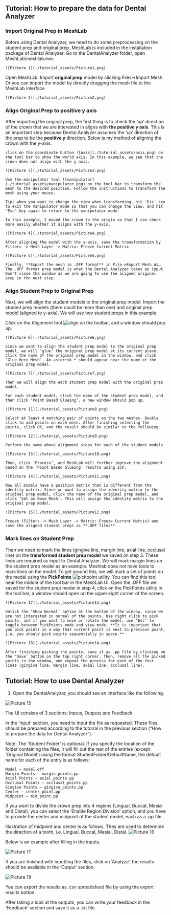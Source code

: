 ## Tutorial: How to prepare the data for Dental Analyzer

### Import Original Prep in MeshLab
Before using Dental Analyzer, we need to do some preprocessing on the student prep and original prep. MeshLab is included in the installation package of Dental Analyzer. Go to the DentalAnalyzer folder, open MeshLab\meshlab.exe.

    ![Picture 1](./tutorial_assets/Picture1.png)

   Open MeshLab. Import **original prep** model by clicking Files->Import Mesh. Or you can import the model by directly dragging the mesh file to the MeshLab interface

    ![Picture 2](./tutorial_assets/Picture2.png)

### Align Original Prep to positive y axis
After importing the original prep, the first thing is to check the ‘up’ direction of the crown that we are interested in aligns with **the positive y axis**. This is an important step because Dental Analyzer assumes the ‘up’ direction of the prep to be the **positive y** direction. Below is my method of aligning the crown with the y-axis.
   
    click on the coordinate button ![Axis](./tutorial_assets/axis.png) on the tool bar to show the world axis. In this example, we see that the crown does not align with the y axis.

    ![Picture 3](./tutorial_assets/Picture3.png)

    Use the manipulator tool ![manipulator](./tutorial_assets/manipulator.png) on the tool bar to transform the mesh to the desired position. Follow the instructions to transform the mesh using your mouse.

    Tip: when you want to change the view when transforming, hit 'Esc' key to exit the manipulator mode so that you can change the view, and hit 'Esc' key again to return to the manipulator mode.

    In this example, I moved the crown to the origin so that I can check more easily whether it aligns with the y-axis.

    ![Picture 4](./tutorial_assets/Picture4.png)

    After aligning the model with the y-axis, save the transformation by Filters -> Mesh Layer -> Matrix: Freeze Current Matrix
    
    ![Picture 5](./tutorial_assets/Picture5.png)
    
    Finally, **Export the mesh in .OFF format** in File->Export Mesh As… The .OFF format prep model is what the Dental Analyzer takes as input. Don't close the window as we are going to use the aligned original prep in the next step.
### Align Student Prep to Original Prep
Next, we will align the student models to the original prep model. Import the student prep models (there could be more than one) and original prep model (aligned to y-axis). We will use two student preps in this example.
   
   Click on the Alignment tool ![align](./tutorial_assets/alignment.png) on the toolbar, and a window should pop up.

    ![Picture 6](./tutorial_assets/Picture6.png)

    Since we want to align the student prep model to the original prep model, we will ‘glue’ the original prep model at its current place. Click the name of the original prep model in the window, and click ‘Glue Here Mesh’. An asterisk * should appear near the name of the original prep model.

    ![Picture 7](./tutorial_assets/Picture7.png)

    Then we will align the each student prep model with the original prep model. 
    
    For each student model, click the name of the student prep model, and then click ‘Point Based Glueing’, a new window should pop up.

    ![Picture 11](./tutorial_assets/Picture8.png)
    
    Select at least 4 matching pair of points on the two meshes. Double click to add points on each mesh. After finishing selecting the points, click OK, and the result should be similar to the following.

    ![Picture 12](./tutorial_assets/Picture9.png)

    Perform the same above alignment steps for each of the student models.

    ![Picture 13](./tutorial_assets/Picture10.png)

    Then, click ‘Process’, and MeshLab will further improve the alignment based on the ‘Point Based Glueing’ results using ICP. 

    ![Picture 14](./tutorial_assets/Picture11.png)

    Now all models have a position matrix that is different from the identity matrix. Since we want to assign the identity matrix to the original prep model, click the name of the original prep model, and click ‘Set as Base Mesh’. This will assign the identity matrix to the original prep model.

    ![Picture 15](./tutorial_assets/Picture12.png)

    Freeze (Filters -> Mesh Layer -> Matrix: Freeze Current Matrix) and save the aligned student preps as **.OFF files**.

### Mark lines on Student Prep
Then we need to mark the lines (gingiva line, margin line, axial line, occlusal line) on the **transformed student prep model** we saved on step 3. These lines are required as input to Dental Analyzer. We will mark margin lines on the student prep model as an example.
Meshlab does not have tools to mark lines on the model. To get around this, we will mark a set of points on the model using the **PickPoints** ![pickpoint](./tutorial_assets/pickpoint.png) utility. You can find this tool near the middle of the tool bar in the MeshLab UI.
Open the .OFF file we saved for the student prep model in step 4, click on the PickPoints utility in the tool bar, a window should open on the upper-right corner of the screen.

    ![Picture 17](./tutorial_assets/Picture13.png)

    Untick the ‘Show Normal’ option at the bottom of the window, since we are not interested in normal of the points. Use right click to pick points, and if you want to move or rotate the model, use ‘Esc’ to toggle between PickPoints mode and view mode. **It is important that you pick points in a way that current point is next to previous point, i.e. you should pick points sequentially in space.**

    ![Picture 18](./tutorial_assets/Picture14.png)

    After finishing picking the points, save it as .pp file by clicking on the 'Save' button on the top right corner. Then, remove all the picked points in the window, and repeat the process for each of the four lines (gingiva line, margin line, axial line, occlusal line).


## Tutorial: How to use Dental Analyzer
1. Open the DentalAnalyzer, you should see an interface like the following.

![Picture 15](./tutorial_assets/Picture15.png)

The UI consists of 3 sections: Inputs, Outputs and Feedback.

In the ‘Input’ section, you need to input the file as requested. These files should be prepared according to the tutorial in the previous section (“How to prepare the data for Dental Analyzer”). 

Note: The 'Student Folder' is optional. If you specify the location of the folder containing the files, it will fill out the rest of the entries (except ‘Original Model’) using the format StudentFolder/DefaultName, the default name for each of the entry is as follows:
```
Model – model.off
Margin Points – margin_points.pp
Axial Points – axial_points.pp
Occlusal Points – occlusal_points.pp
Gingiva Points – gingiva_points.pp
Center – center_point.pp
Midpoint – mid_point.pp
```

If you want to divide the crown prep into 4 regions (Lingual, Buccal, Mesial and Distal), you can select the ‘Enable Region Division’ option, and you have to provide the center and midpoint of the student model, each as a .pp file.

Illustration of midpoint and center is as follows. They are used to determine the direction of a tooth, i.e. Lingual, Buccal, Mesial, Distal.
![Picture 16](./tutorial_assets/Picture16.png)

Below is an example after filling in the inputs.

![Picture 17](./tutorial_assets/Picture17.png)

If you are finished with inputting the files, click on ‘Analyze’, the results should be available in the ‘Output’ section.

![Picture 18](./tutorial_assets/Picture18.png)

You can export the results as .csv spreadsheet file by using the export results botton.

After taking a look at the outputs, you can write your feedback in the ‘Feedback’ section and save it as a .txt file.